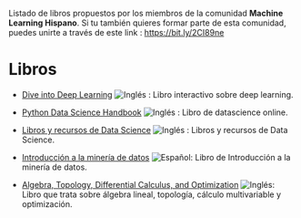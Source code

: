 Listado de libros propuestos por los miembros de la comunidad **Machine Learning Hispano**. Si tu también quieres formar parte de esta comunidad, puedes unirte a través de este link : https://bit.ly/2CI89ne

# Libros

* [Dive into Deep Learning](http://d2l.ai/) ![Inglés](http://www.kreativekorp.com/lib/flags/gb.png) : Libro interactivo sobre deep learning.
* [Python Data Science Handbook](https://jakevdp.github.io/PythonDataScienceHandbook/) ![Inglés](http://www.kreativekorp.com/lib/flags/gb.png) : Libro de datascience online. 

* [Libros y recursos de Data Science](https://github.com/bulutyazilim/awesome-datascience) ![Inglés](http://www.kreativekorp.com/lib/flags/gb.png)
: Libros y recursos de Data Science. 

* [Introducción a la minería de datos](https://github.com/mariosky/databook) ![Español](http://www.kreativekorp.com/lib/flags/es.png): Libro de Introducción a la minería de datos.

* [Algebra, Topology, Differential Calculus, and Optimization](https://www.cis.upenn.edu/~jean/math-basics.pdf)  ![Inglés](http://www.kreativekorp.com/lib/flags/gb.png): Libro que trata sobre álgebra lineal, topología, cálculo multivariable y optimización.

